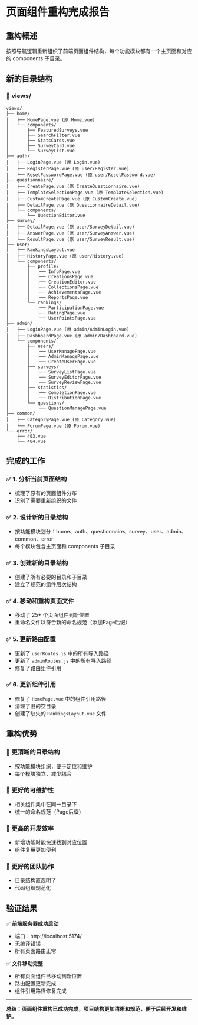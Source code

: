 # 页面组件重构完成报告

## 重构概述
按照导航逻辑重新组织了前端页面组件结构，每个功能模块都有一个主页面和对应的 components 子目录。

## 新的目录结构

### 📁 views/
```
views/
├── home/
│   ├── HomePage.vue (原 Home.vue)
│   └── components/
│       ├── FeaturedSurveys.vue
│       ├── SearchFilter.vue
│       ├── StatsCards.vue
│       ├── SurveyCard.vue
│       └── SurveyList.vue
├── auth/
│   ├── LoginPage.vue (原 Login.vue)
│   ├── RegisterPage.vue (原 user/Register.vue)
│   └── ResetPasswordPage.vue (原 user/ResetPassword.vue)
├── questionnaire/
│   ├── CreatePage.vue (原 CreateQuestionnaire.vue)
│   ├── TemplateSelectionPage.vue (原 TemplateSelection.vue)
│   ├── CustomCreatePage.vue (原 CustomCreate.vue)  
│   ├── DetailPage.vue (原 QuestionnaireDetail.vue)
│   └── components/
│       └── QuestionEditor.vue
├── survey/
│   ├── DetailPage.vue (原 user/SurveyDetail.vue)
│   ├── AnswerPage.vue (原 user/SurveyAnswer.vue)
│   └── ResultPage.vue (原 user/SurveyResult.vue)
├── user/
│   ├── RankingsLayout.vue
│   ├── HistoryPage.vue (原 user/History.vue)
│   └── components/
│       ├── profile/
│       │   ├── InfoPage.vue
│       │   ├── CreationsPage.vue
│       │   ├── CreationEditor.vue
│       │   ├── CollectionsPage.vue
│       │   ├── AchievementsPage.vue
│       │   └── ReportsPage.vue
│       └── rankings/
│           ├── ParticipationPage.vue
│           ├── RatingPage.vue
│           └── UserPointsPage.vue
├── admin/
│   ├── LoginPage.vue (原 admin/AdminLogin.vue)
│   ├── DashboardPage.vue (原 admin/Dashboard.vue)
│   └── components/
│       ├── users/
│       │   ├── UserManagePage.vue
│       │   ├── AdminManagePage.vue
│       │   └── CreateUserPage.vue
│       ├── surveys/
│       │   ├── SurveyListPage.vue
│       │   ├── SurveyEditorPage.vue
│       │   └── SurveyReviewPage.vue
│       ├── statistics/
│       │   ├── CompletionPage.vue
│       │   └── DistributionPage.vue
│       └── questions/
│           └── QuestionManagePage.vue
├── common/
│   ├── CategoryPage.vue (原 Category.vue)
│   └── ForumPage.vue (原 Forum.vue)
└── error/
    ├── 403.vue
    └── 404.vue
```

## 完成的工作

### ✅ 1. 分析当前页面结构
- 梳理了原有的页面组件分布
- 识别了需要重新组织的文件

### ✅ 2. 设计新的目录结构
- 按功能模块划分：home、auth、questionnaire、survey、user、admin、common、error
- 每个模块包含主页面和 components 子目录

### ✅ 3. 创建新的目录结构
- 创建了所有必要的目录和子目录
- 建立了规范的组件层次结构

### ✅ 4. 移动和重构页面文件
- 移动了 25+ 个页面组件到新位置
- 重命名文件以符合新的命名规范（添加Page后缀）

### ✅ 5. 更新路由配置
- 更新了 `userRoutes.js` 中的所有导入路径
- 更新了 `adminRoutes.js` 中的所有导入路径
- 修复了路由组件引用

### ✅ 6. 更新组件引用
- 修复了 `HomePage.vue` 中的组件引用路径
- 清理了旧的空目录
- 创建了缺失的 `RankingsLayout.vue` 文件

## 重构优势

### 📁 更清晰的目录结构
- 按功能模块组织，便于定位和维护
- 每个模块独立，减少耦合

### 🔧 更好的可维护性
- 相关组件集中在同一目录下
- 统一的命名规范（Page后缀）

### 🚀 更高的开发效率
- 新增功能时能快速找到对应位置
- 组件复用更加便利

### 🎯 更好的团队协作
- 目录结构直观明了
- 代码组织规范化

## 验证结果

✅ **前端服务器成功启动**
- 端口：http://localhost:5174/
- 无编译错误
- 所有页面路由正常

✅ **文件移动完整**
- 所有页面组件已移动到新位置
- 路由配置更新完成
- 组件引用路径修复完成

---

**总结：页面组件重构已成功完成，项目结构更加清晰和规范，便于后续开发和维护。**